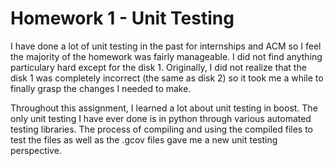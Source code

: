 Homework 1 - Unit Testing
=========================
I have done a lot of unit testing in the past for internships and ACM so I feel
the majority of the homework was fairly manageable. I did not find anything
particulary hard except for the disk 1. Originally, I did not realize that the
disk 1 was completely incorrect (the same as disk 2) so it took me a while to 
finally grasp the changes I needed to make.

Throughout this assignment, I learned a lot about unit testing in boost. The
only unit testing I have ever done is in python through various automated
testing libraries. The process of compiling and using the compiled files to
test the files as well as the .gcov files gave me a new unit testing 
perspective.
